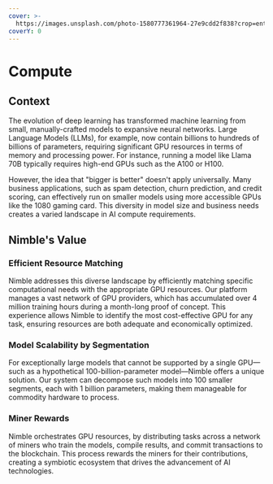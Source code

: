 ```yaml
---
cover: >-
  https://images.unsplash.com/photo-1580777361964-27e9cdd2f838?crop=entropy&cs=srgb&fm=jpg&ixid=M3wxOTcwMjR8MHwxfHNlYXJjaHw5fHxjb21wdXRlfGVufDB8fHx8MTcxNDExNTE0OHww&ixlib=rb-4.0.3&q=85
coverY: 0
---
```


# Compute

## Context

The evolution of deep learning has transformed machine learning from small, manually-crafted models to expansive neural networks. Large Language Models (LLMs), for example, now contain billions to hundreds of billions of parameters, requiring significant GPU resources in terms of memory and processing power. For instance, running a model like Llama 70B typically requires high-end GPUs such as the A100 or H100.

However, the idea that "bigger is better" doesn't apply universally. Many business applications, such as spam detection, churn prediction, and credit scoring, can effectively run on smaller models using more accessible GPUs like the 1080 gaming card. This diversity in model size and business needs creates a varied landscape in AI compute requirements.

## Nimble's Value

### Efficient Resource Matching

Nimble addresses this diverse landscape by efficiently matching specific computational needs with the appropriate GPU resources. Our platform manages a vast network of GPU providers, which has accumulated over 4 million training hours during a month-long proof of concept. This experience allows Nimble to identify the most cost-effective GPU for any task, ensuring resources are both adequate and economically optimized.

### Model Scalability by Segmentation

For exceptionally large models that cannot be supported by a single GPU—such as a hypothetical 100-billion-parameter model—Nimble offers a unique solution. Our system can decompose such models into 100 smaller segments, each with 1 billion parameters, making them manageable for commodity hardware to process.

### Miner Rewards

Nimble orchestrates GPU resources, by distributing tasks across a network of miners who train the models, compile results, and commit transactions to the blockchain. This process rewards the miners for their contributions, creating a symbiotic ecosystem that drives the advancement of AI technologies.
